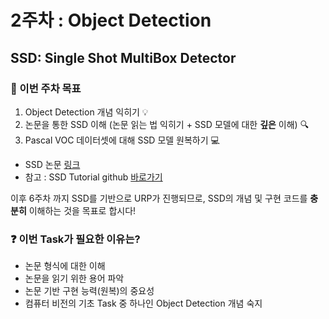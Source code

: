 # 2주차 : Object Detection

## SSD: Single Shot MultiBox Detector 

### 📢 이번 주차 목표
1. Object Detection 개념 익히기 💡
2. 논문을 통한 SSD 이해 (논문 읽는 법 익히기 + SSD 모델에 대한 **깊은** 이해) 🔍
3. Pascal VOC 데이터셋에 대해 SSD 모델 원복하기 💻

- SSD 논문 [링크](https://arxiv.org/abs/1512.02325)
- 참고 : SSD Tutorial github [바로가기](https://github.com/sgrvinod/a-PyTorch-Tutorial-to-Object-Detection)

이후 6주차 까지 SSD를 기반으로 URP가 진행되므로, SSD의 개념 및 구현 코드를 **충분히** 이해하는 것을 목표로 합시다!

### ❓ 이번 Task가 필요한 이유는?
- 논문 형식에 대한 이해
- 논문을 읽기 위한 용어 파악
- 논문 기반 구현 능력(원복)의 중요성
- 컴퓨터 비전의 기초 Task 중 하나인 Object Detection 개념 숙지
